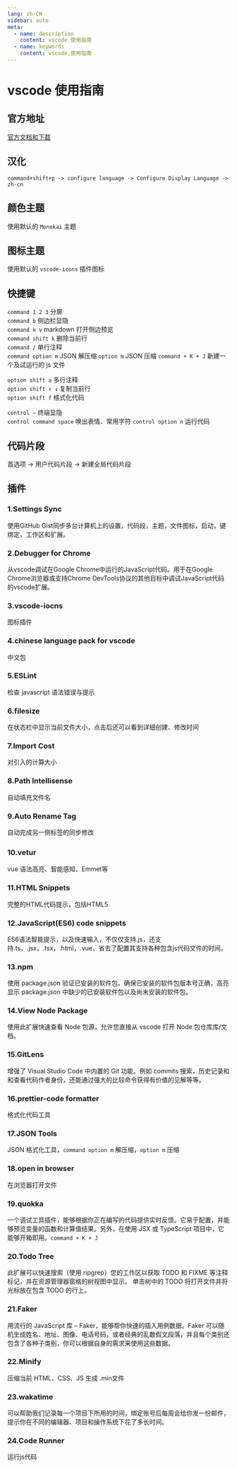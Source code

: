 ```yaml
---
lang: zh-CN
sidebar: auto
meta:
  - name: description
    content: vscode 使用指南
  - name: keywords
    content: vscode,使用指南
---
```


# vscode 使用指南

## 官方地址  
[官方文档和下载](https://code.visualstudio.com/docs/editor/debugging)

## 汉化  
`command+shift+p -> configure language -> Configure Display Language -> zh-cn`

## 颜色主题  
使用默认的 `Monokai` 主题

## 图标主题  
使用默认的 `vscode-icons` 插件图标

## 快捷键  
`command 1 2 3` 分屏    
`command b` 侧边栏显隐   
`command k v` markdown 打开侧边预览  
`command shift k` 删除当前行    
`command /` 单行注释   
`command option m` JSON 解压缩
`option m` JSON 压缩
`command + K + J` 新建一个及试运行的 js 文件

`option shift a` 多行注释   
`option shift ↑ ↓` 复制当前行    
`option shift f` 格式化代码   

`control ~` 终端显隐  
`control command space` 唤出表情、常用字符 
`control option n` 运行代码

## 代码片段  
首选项 -> 用户代码片段 -> 新建全局代码片段

## 插件 

### 1.Settings Sync  
使用GitHub Gist同步多台计算机上的设置，代码段，主题，文件图标，启动，键绑定，工作区和扩展。

### 2.Debugger for Chrome     
从vscode调试在Google Chrome中运行的JavaScript代码。用于在Google Chrome浏览器或支持Chrome DevTools协议的其他目标中调试JavaScript代码的vscode扩展。

### 3.vscode-iocns   
图标插件

### 4.chinese language pack for vscode 
中文包

### 5.ESLint    
检查 javascript 语法错误与提示  

### 6.filesize  
在状态栏中显示当前文件大小，点击后还可以看到详细创建、修改时间

### 7.Import Cost  
对引入的计算大小

### 8.Path Intellisense   
自动填充文件名

### 9.Auto Rename Tag
自动完成另一侧标签的同步修改

### 10.vetur   　　
vue 语法高亮、智能感知、Emmet等

### 11.HTML Snippets  
完整的HTML代码提示，包括HTML5

### 12.JavaScript(ES6) code snippets
ES6语法智能提示，以及快速输入，不仅仅支持.js，还支持.ts，.jsx，.tsx，.html，.vue，省去了配置其支持各种包含js代码文件的时间。

### 13.npm 
使用 package.json 验证已安装的软件包。确保已安装的软件包版本号正确，高亮显示 package.json 中缺少的已安装软件包以及尚未安装的软件包。

### 14.View Node Package
使用此扩展快速查看 Node 包源，允许您直接从 vscode 打开 Node 包仓库库/文档。

### 15.GitLens 
增强了 Visual Studio Code 中内置的 Git 功能。例如 commits 搜索，历史记录和和查看代码作者身份，还能通过强大的比较命令获得有价值的见解等等。

### 16.prettier-code formatter  
格式化代码工具

### 17.JSON Tools 
JSON 格式化工具，`command option m` 解压缩，`option m` 压缩

### 18.open in browser   
在浏览器打开文件

### 19.quokka  
一个调试工具插件，能够根据你正在编写的代码提供实时反馈。它易于配置，并能够预览变量的函数和计算值结果。另外，在使用 JSX 或 TypeScript 项目中，它能够开箱即用。`command + K + J`

### 20.Todo Tree    
此扩展可以快速搜索（使用 ripgrep）您的工作区以获取 TODO 和 FIXME 等注释标记，并在资源管理器窗格的树视图中显示。 单击树中的 TODO 将打开文件并将光标放在包含 TODO 的行上。

### 21.Faker  
用流行的 JavaScript 库 – Faker，能够帮你快速的插入用例数据。Faker 可以随机生成姓名、地址、图像、电话号码，或者经典的乱数假文段落，并且每个类别还包含了各种子类别，你可以根据自身的需求来使用这些数据。

### 22.Minify   
压缩当前 HTML、CSS、JS 生成 .min文件

### 23.wakatime  
可以帮助我们记录每一个项目下所用的时间，绑定账号后每周会给你发一份邮件，提示你在不同的编辑器、项目和操作系统下花了多长时间。

### 24.Code Runner   
运行js代码






